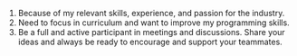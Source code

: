 1. Because of my relevant skills, experience, and passion for the industry.
2. Need to focus in curriculum and want to improve my programming skills.
3. Be a full and active participant in meetings and discussions. Share your ideas and always be ready to encourage and support your teammates.